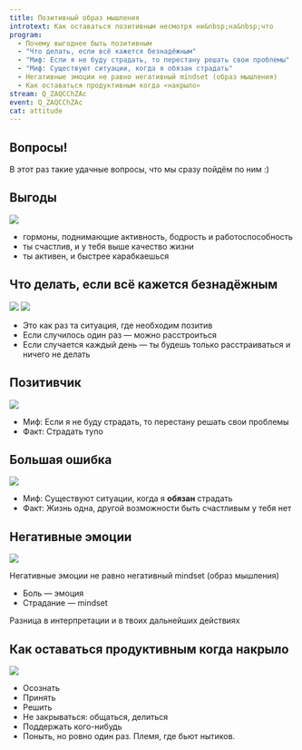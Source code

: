 ```yaml
---
title: Позитивный образ мышления
introtext: Как оставаться позитивным несмотря ни&nbsp;на&nbsp;что
program:
  - Почему выгоднее быть позитивным
  - "Что делать, если всё кажется безнадёжным"
  - "Миф: Если я не буду страдать, то перестану решать свои проблемы"
  - "Миф: Существуют ситуации, когда я обязан страдать"
  - Негативные эмоции не равно негативный mindset (образ мышления)
  - Как оставаться продуктивным когда «накрыло»
stream: Q_ZAQCChZAc
event: Q_ZAQCChZAc
cat: attitude
---
```


## Вопросы!

В этот раз такие удачные вопросы, что мы сразу пойдём по ним :)

## Выгоды

![](https://pp.vk.me/c629300/v629300697/3d5c3/NkP5-d5GEn4.jpg)

- гормоны, поднимающие активность, бодрость и работоспособность
- ты счастлив, и у тебя выше качество жизни
- ты активен, и быстрее карабкаешься

## Что делать, если всё кажется безнадёжным

![](https://pp.vk.me/c629300/v629300697/3d5af/IQMrpFx1UL4.jpg)
![](https://pp.vk.me/c629300/v629300697/3d5b9/4NQZscJieVM.jpg)

- Это как раз та ситуация, где необходим позитив
- Если случилось один раз — можно расстроиться
- Если случается каждый день — ты будешь только расстраиваться и ничего не делать

## Позитивчик

![](https://pp.vk.me/c629300/v629300697/3d57d/hxaRTN3O_Vo.jpg)

- Миф: Если я не буду страдать, то перестану решать свои проблемы
- Факт: Страдать тупо

## Большая ошибка

![](https://pp.vk.me/c629300/v629300697/3d587/zI2_J50PxCE.jpg)

- Миф: Существуют ситуации, когда я **обязан** страдать
- Факт: Жизнь одна, другой возможности быть счастливым у тебя нет

## Негативные эмоции

![](https://pp.vk.me/c629300/v629300697/3d591/Cs-kf_GDVLw.jpg)

Негативные эмоции не равно негативный mindset (образ мышления)

- Боль — эмоция
- Страдание — mindset

Разница в интерпретации и в твоих дальнейших действиях

## Как оставаться продуктивным когда накрыло

![](https://pp.vk.me/c629300/v629300697/3d5a5/BP1sIyHwzLA.jpg)

- Осознать
- Принять
- Решить
- Не закрываться: общаться, делиться
- Поддержать кого-нибудь
- Поныть, но ровно один раз. Племя, где бьют нытиков.
